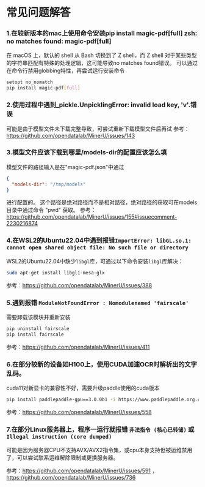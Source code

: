 # 常见问题解答

### 1.在较新版本的mac上使用命令安装pip install magic-pdf\[full\] zsh: no matches found: magic-pdf\[full\]

在 macOS 上，默认的 shell 从 Bash 切换到了 Z shell，而 Z shell 对于某些类型的字符串匹配有特殊的处理逻辑，这可能导致no matches found错误。
可以通过在命令行禁用globbing特性，再尝试运行安装命令

```bash
setopt no_nomatch
pip install magic-pdf[full]
```

### 2.使用过程中遇到_pickle.UnpicklingError: invalid load key, 'v'.错误

可能是由于模型文件未下载完整导致，可尝试重新下载模型文件后再试
参考：https://github.com/opendatalab/MinerU/issues/143

### 3.模型文件应该下载到哪里/models-dir的配置应该怎么填

模型文件的路径输入是在"magic-pdf.json"中通过

```json
{
  "models-dir": "/tmp/models"
}
```

进行配置的。
这个路径是绝对路径而不是相对路径，绝对路径的获取可在models目录中通过命令 "pwd" 获取。
参考：https://github.com/opendatalab/MinerU/issues/155#issuecomment-2230216874

### 4.在WSL2的Ubuntu22.04中遇到报错`ImportError: libGL.so.1: cannot open shared object file: No such file or directory`

WSL2的Ubuntu22.04中缺少`libgl`库，可通过以下命令安装`libgl`库解决：

```bash
sudo apt-get install libgl1-mesa-glx
```

参考：https://github.com/opendatalab/MinerU/issues/388

### 5.遇到报错 `ModuleNotFoundError : Nomodulenamed 'fairscale'`

需要卸载该模块并重新安装

```bash
pip uninstall fairscale
pip install fairscale
```

参考：https://github.com/opendatalab/MinerU/issues/411

### 6.在部分较新的设备如H100上，使用CUDA加速OCR时解析出的文字乱码。

cuda11对新显卡的兼容性不好，需要升级paddle使用的cuda版本

```bash
pip install paddlepaddle-gpu==3.0.0b1 -i https://www.paddlepaddle.org.cn/packages/stable/cu123/
```

参考：https://github.com/opendatalab/MinerU/issues/558

### 7.在部分Linux服务器上，程序一运行就报错 `非法指令 (核心已转储)` 或 `Illegal instruction (core dumped)`

可能是因为服务器CPU不支持AVX/AVX2指令集，或cpu本身支持但被运维禁用了，可以尝试联系运维解除限制或更换服务器。

参考：https://github.com/opendatalab/MinerU/issues/591 ， https://github.com/opendatalab/MinerU/issues/736